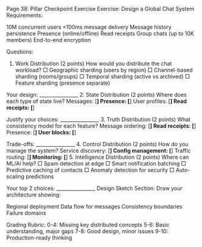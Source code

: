 Page 38: Pillar Checkpoint Exercise
Exercise: Design a Global Chat System
Requirements:

10M concurrent users
<100ms message delivery
Message history persistence
Presence (online/offline)
Read receipts
Group chats (up to 10K members)
End-to-end encryption

Questions:
1. Work Distribution (2 points)
How would you distribute the chat workload?
□ Geographic sharding (users by region)
□ Channel-based sharding (rooms/groups)
□ Temporal sharding (active vs archived)
□ Feature sharding (presence separate)

Your design: ________________
2. State Distribution (2 points)
Where does each type of state live?
Messages:      [________________]
Presence:      [________________]
User profiles: [________________]
Read receipts: [________________]

Justify your choices: ________________
3. Truth Distribution (2 points)
What consistency model for each feature?
Message ordering:  [________________]
Read receipts:     [________________]
Presence:          [________________]
User blocks:       [________________]

Trade-offs: ________________
4. Control Distribution (2 points)
How do you manage the system?
Service discovery: [________________]
Config management: [________________]
Traffic routing:   [________________]
Monitoring:        [________________]
5. Intelligence Distribution (2 points)
Where can ML/AI help?
□ Spam detection at edge
□ Smart notification batching
□ Predictive caching of contacts
□ Anomaly detection for security
□ Auto-scaling predictions

Your top 2 choices: ________________
Design Sketch Section:
Draw your architecture showing:

Regional deployment
Data flow for messages
Consistency boundaries
Failure domains

Grading Rubric:
0-4:  Missing key distributed concepts
5-6:  Basic understanding, major gaps
7-8:  Good design, minor issues
9-10: Production-ready thinking